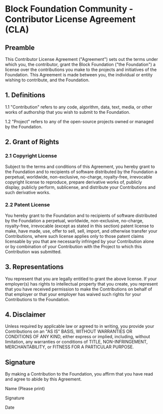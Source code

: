 # Block Foundation Community - Contributor License Agreement (CLA)

## Preamble

This Contributor License Agreement ("Agreement") sets out the terms under which you, the contributor, grant the Block Foundation ("the Foundation") a license over the contributions you make to the projects and initiatives of the Foundation. This Agreement is made between you, the individual or entity wishing to contribute, and the Foundation.

## 1. Definitions

1.1 "Contribution" refers to any code, algorithm, data, text, media, or other works of authorship that you wish to submit to the Foundation.

1.2 "Project" refers to any of the open-source projects owned or managed by the Foundation.

## 2. Grant of Rights

### 2.1 Copyright License

Subject to the terms and conditions of this Agreement, you hereby grant to the Foundation and to recipients of software distributed by the Foundation a perpetual, worldwide, non-exclusive, no-charge, royalty-free, irrevocable copyright license to reproduce, prepare derivative works of, publicly display, publicly perform, sublicense, and distribute your Contributions and such derivative works.

### 2.2 Patent License

You hereby grant to the Foundation and to recipients of software distributed by the Foundation a perpetual, worldwide, non-exclusive, no-charge, royalty-free, irrevocable (except as stated in this section) patent license to make, have made, use, offer to sell, sell, import, and otherwise transfer your Contributions, where such license applies only to those patent claims licensable by you that are necessarily infringed by your Contribution alone or by combination of your Contribution with the Project to which this Contribution was submitted.

## 3. Representations

You represent that you are legally entitled to grant the above license. If your employer(s) has rights to intellectual property that you create, you represent that you have received permission to make the Contributions on behalf of that employer or that your employer has waived such rights for your Contributions to the Foundation.

## 4. Disclaimer

Unless required by applicable law or agreed to in writing, you provide your Contributions on an "AS IS" BASIS, WITHOUT WARRANTIES OR CONDITIONS OF ANY KIND, either express or implied, including, without limitation, any warranties or conditions of TITLE, NON-INFRINGEMENT, MERCHANTABILITY, or FITNESS FOR A PARTICULAR PURPOSE.

## Signature

By making a Contribution to the Foundation, you affirm that you have read and agree to abide by this Agreement.

Name (Please print)


Signature


Date